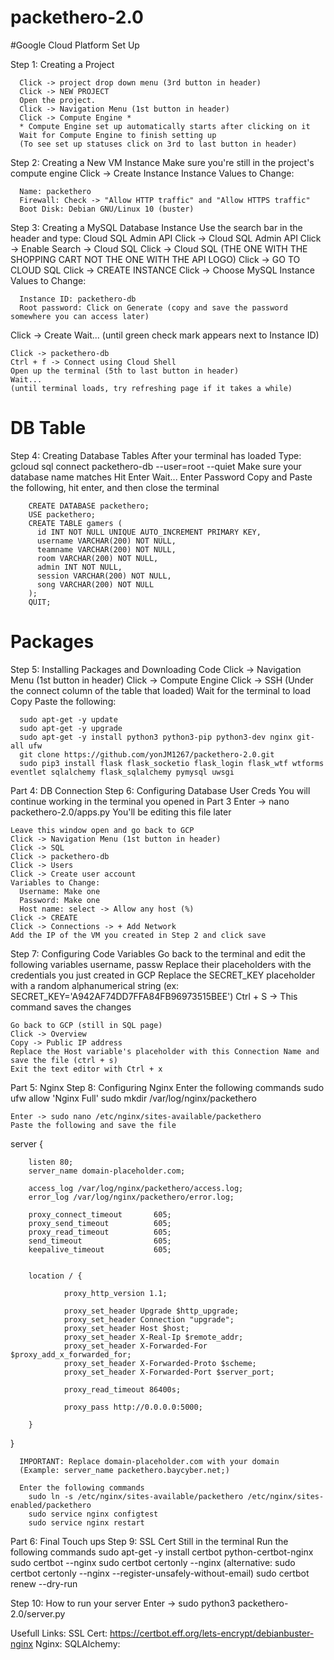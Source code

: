 # packethero-2.0

#Google Cloud Platform Set Up

Step 1: Creating a Project

      Click -> project drop down menu (3rd button in header)
      Click -> NEW PROJECT
      Open the project.
      Click -> Navigation Menu (1st button in header)
      Click -> Compute Engine *
      * Compute Engine set up automatically starts after clicking on it
      Wait for Compute Engine to finish setting up
      (To see set up statuses click on 3rd to last button in header)


Step 2: Creating a New VM Instance
    Make sure you're still in the project's compute engine
    Click -> Create Instance
    Instance Values to Change:
    
      Name: packethero
      Firewall: Check -> "Allow HTTP traffic" and "Allow HTTPS traffic"
      Boot Disk: Debian GNU/Linux 10 (buster)


Step 3: Creating a MySQL Database Instance
    Use the search bar in the header and type: Cloud SQL Admin API
    Click -> Cloud SQL Admin API
    Click -> Enable
    Search -> Cloud SQL
    Click -> Cloud SQL (THE ONE WITH THE SHOPPING CART NOT THE ONE WITH THE API LOGO)
    Click -> GO TO CLOUD SQL
    Click -> CREATE INSTANCE
    Click -> Choose MySQL
    Instance Values to Change:
    
      Instance ID: packethero-db
      Root password: Click on Generate (copy and save the password somewhere you can access later)

  Click -> Create
  Wait...
  (until green check mark appears next to Instance ID)

    Click -> packethero-db
    Ctrl + f -> Connect using Cloud Shell
    Open up the terminal (5th to last button in header)
    Wait...
    (until terminal loads, try refreshing page if it takes a while)


# DB Table
Step 4: Creating Database Tables
    After your terminal has loaded
    Type: gcloud sql connect packethero-db --user=root --quiet
    Make sure your database name matches
    Hit Enter
    Wait...
    Enter Password
    Copy and Paste the following, hit enter, and then close the terminal
    
        CREATE DATABASE packethero;
        USE packethero;
        CREATE TABLE gamers (
          id INT NOT NULL UNIQUE AUTO_INCREMENT PRIMARY KEY,
          username VARCHAR(200) NOT NULL,
          teamname VARCHAR(200) NOT NULL,
          room VARCHAR(200) NOT NULL,
          admin INT NOT NULL,
          session VARCHAR(200) NOT NULL,
          song VARCHAR(200) NOT NULL
        );
        QUIT;
      

# Packages
Step 5: Installing Packages and Downloading Code
    Click -> Navigation Menu (1st button in header)
    Click -> Compute Engine
    Click -> SSH
    (Under the connect column of the table that loaded)
    Wait for the terminal to load
    Copy Paste the following:

      sudo apt-get -y update
      sudo apt-get -y upgrade
      sudo apt-get -y install python3 python3-pip python3-dev nginx git-all ufw
      git clone https://github.com/yonJM1267/packethero-2.0.git
      sudo pip3 install flask flask_socketio flask_login flask_wtf wtforms eventlet sqlalchemy flask_sqlalchemy pymysql uwsgi

Part 4: DB Connection
  Step 6: Configuring Database User Creds
    You will continue working in the terminal you opened in Part 3
    Enter -> nano packethero-2.0/apps.py
    You'll be editing this file later
    
    Leave this window open and go back to GCP
    Click -> Navigation Menu (1st button in header)
    Click -> SQL
    Click -> packethero-db
    Click -> Users
    Click -> Create user account
    Variables to Change:
      Username: Make one
      Password: Make one
      Host name: select -> Allow any host (%)
    Click -> CREATE
    Click -> Connections -> + Add Network
    Add the IP of the VM you created in Step 2 and click save
   
   Step 7: Configuring Code Variables
    Go back to the terminal and edit the following variables
    username, passw
    Replace their placeholders with the credentials you just created in GCP
    Replace the SECRET_KEY placeholder with a random alphanumerical string
    (ex: SECRET_KEY='A942AF74DD7FFA84FB96973515BEE')
    Ctrl + S -> This command saves the changes

    Go back to GCP (still in SQL page)
    Click -> Overview
    Copy -> Public IP address 
    Replace the Host variable's placeholder with this Connection Name and save the file (ctrl + s)
    Exit the text editor with Ctrl + x
    
Part 5: Nginx
  Step 8: Configuring Nginx
    Enter the following commands
    sudo ufw allow 'Nginx Full'
    sudo mkdir /var/log/nginx/packethero
    
    Enter -> sudo nano /etc/nginx/sites-available/packethero
    Paste the following and save the file
server {

        listen 80;
        server_name domain-placeholder.com;

        access_log /var/log/nginx/packethero/access.log;
        error_log /var/log/nginx/packethero/error.log;

        proxy_connect_timeout       605;
        proxy_send_timeout          605;
        proxy_read_timeout          605;
        send_timeout                605;
        keepalive_timeout           605;


        location / {

                proxy_http_version 1.1;

                proxy_set_header Upgrade $http_upgrade;
                proxy_set_header Connection "upgrade";
                proxy_set_header Host $host;
                proxy_set_header X-Real-Ip $remote_addr;
                proxy_set_header X-Forwarded-For $proxy_add_x_forwarded_for;
                proxy_set_header X-Forwarded-Proto $scheme;
                proxy_set_header X-Forwarded-Port $server_port;

                proxy_read_timeout 86400s;

                proxy_pass http://0.0.0.0:5000;

        }

}

      IMPORTANT: Replace domain-placeholder.com with your domain
      (Example: server_name packethero.baycyber.net;)

      Enter the following commands
        sudo ln -s /etc/nginx/sites-available/packethero /etc/nginx/sites-enabled/packethero
        sudo service nginx configtest
        sudo service nginx restart

Part 6: Final Touch ups
  Step 9: SSL Cert
    Still in the terminal
    Run the following commands
      sudo apt-get -y install certbot python-certbot-nginx
      sudo certbot --nginx
      sudo certbot certonly --nginx
      (alternative: sudo certbot certonly --nginx --register-unsafely-without-email)
      sudo certbot renew --dry-run
  
  Step 10: How to run your server
    Enter -> sudo python3 packethero-2.0/server.py

Usefull Links:
  SSL Cert: https://certbot.eff.org/lets-encrypt/debianbuster-nginx
  Nginx:
  SQLAlchemy:
  
